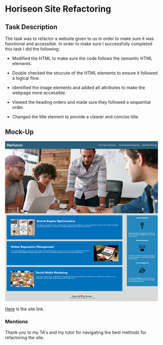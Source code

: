 # Horiseon Site Refactoring

## Task Description
  The task was to refactor a website given to us in order to make sure it was functional and accessible. In order to make sure I successfully completed this task I did the following:

* Modified the HTML to make sure the code follows the semantic HTML elements.

* Double checked the strucute of the HTML elements to ensure it followed a logical flow.

* Identified the image elements and added alt attributes to make the webpage more accessible.

* Viewed the heading orders and made sure they followed a sequential order.

* Changed the title element to provide a clearer and concise title.

## Mock-Up

![Attached is a screenshot of the website](assets/images/website-screenshot.png)

[Here](https://alexmoriyama.github.io/Horiseon-Site-Refactoring) is the site link.


### Mentions
  Thank you to my TA's and my tutor for navigating the best methods for refactoring the site.